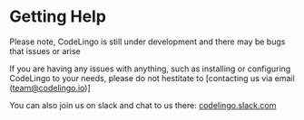 # Getting Help
Please note, CodeLingo is still under development and there may be bugs that issues or arise

If you are having any issues with anything, such as installing or configuring CodeLingo to your needs, please do not hestitate to [contacting us via email (team@codelingo.io)]

You can also join us on slack and chat to us there: [codelingo.slack.com](https://codelingo.slack.com)

